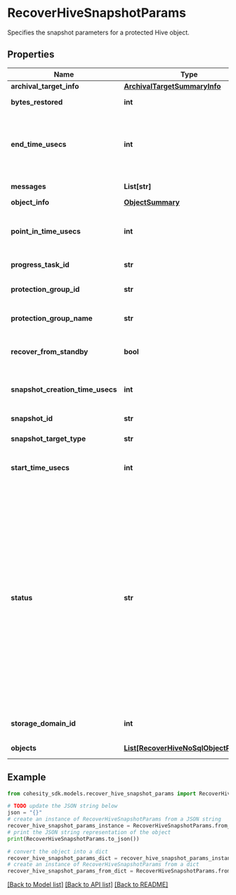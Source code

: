 # RecoverHiveSnapshotParams

Specifies the snapshot parameters for a protected Hive object.

## Properties

Name | Type | Description | Notes
------------ | ------------- | ------------- | -------------
**archival_target_info** | [**ArchivalTargetSummaryInfo**](ArchivalTargetSummaryInfo.md) |  | [optional] 
**bytes_restored** | **int** | Specify the total bytes restored. | [optional] [readonly] 
**end_time_usecs** | **int** | Specifies the end time of the Recovery in Unix timestamp epoch in microseconds. This field will be populated only after Recovery is finished. | [optional] [readonly] 
**messages** | **List[str]** | Specify error messages about the object. | [optional] [readonly] 
**object_info** | [**ObjectSummary**](ObjectSummary.md) |  | [optional] 
**point_in_time_usecs** | **int** | Specifies the timestamp (in microseconds. from epoch) for recovering to a point-in-time in the past. | [optional] 
**progress_task_id** | **str** | Progress monitor task id for Recovery of VM. | [optional] [readonly] 
**protection_group_id** | **str** | Specifies the protection group id of the object snapshot. | [optional] 
**protection_group_name** | **str** | Specifies the protection group name of the object snapshot. | [optional] 
**recover_from_standby** | **bool** | Specifies that user wants to perform standby restore if it is enabled for this object. | [optional] 
**snapshot_creation_time_usecs** | **int** | Specifies the time when the snapshot is created in Unix timestamp epoch in microseconds. | [optional] [readonly] 
**snapshot_id** | **str** | Specifies the snapshot id. | 
**snapshot_target_type** | **str** | Specifies the snapshot target type. | [optional] [readonly] 
**start_time_usecs** | **int** | Specifies the start time of the Recovery in Unix timestamp epoch in microseconds. | [optional] [readonly] 
**status** | **str** | Status of the Recovery. &#39;Running&#39; indicates that the Recovery is still running. &#39;Canceled&#39; indicates that the Recovery has been cancelled. &#39;Canceling&#39; indicates that the Recovery is in the process of being cancelled. &#39;Failed&#39; indicates that the Recovery has failed. &#39;Succeeded&#39; indicates that the Recovery has finished successfully. &#39;SucceededWithWarning&#39; indicates that the Recovery finished successfully, but there were some warning messages. &#39;Skipped&#39; indicates that the Recovery task was skipped. | [optional] [readonly] 
**storage_domain_id** | **int** | Specifies the ID of the Storage Domain where this snapshot is stored. | [optional] [readonly] 
**objects** | [**List[RecoverHiveNoSqlObjectParams]**](RecoverHiveNoSqlObjectParams.md) | Specifies details of objects to be recovered. | [optional] 

## Example

```python
from cohesity_sdk.models.recover_hive_snapshot_params import RecoverHiveSnapshotParams

# TODO update the JSON string below
json = "{}"
# create an instance of RecoverHiveSnapshotParams from a JSON string
recover_hive_snapshot_params_instance = RecoverHiveSnapshotParams.from_json(json)
# print the JSON string representation of the object
print(RecoverHiveSnapshotParams.to_json())

# convert the object into a dict
recover_hive_snapshot_params_dict = recover_hive_snapshot_params_instance.to_dict()
# create an instance of RecoverHiveSnapshotParams from a dict
recover_hive_snapshot_params_from_dict = RecoverHiveSnapshotParams.from_dict(recover_hive_snapshot_params_dict)
```
[[Back to Model list]](../README.md#documentation-for-models) [[Back to API list]](../README.md#documentation-for-api-endpoints) [[Back to README]](../README.md)


